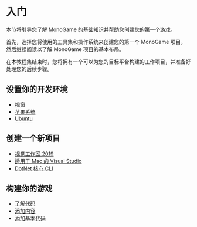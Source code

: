 # 入门

本节将引导您了解 MonoGame 的基础知识并帮助您创建您的第一个游戏。

首先，选择您将使用的工具集和操作系统来创建您的第一个 MonoGame 项目，然后继续阅读以了解 MonoGame 项目的基本布局。

在本教程集结束时，您将拥有一个可以为您的目标平台构建的工作项目，并准备好处理您的后续步骤。

## 设置你的开发环境

- [视窗](1_setting_up_your_development_environment_windows.md)
- [苹果系统](1_setting_up_your_development_environment_macos.md)
- [Ubuntu](1_setting_up_your_development_environment_ubuntu.md)

## 创建一个新项目

- [视觉工作室 2019](2_creating_a_new_project_vs.md)
- [适用于 Mac 的 Visual Studio](2_creating_a_new_project_vsm.md)
- [DotNet 核心 CLI](2_creating_a_new_project_netcore.md)

## 构建你的游戏

- [了解代码](3_understanding_the_code.md)
- [添加内容](4_adding_content.md)
- [添加基本代码](5_adding_basic_code.md)
